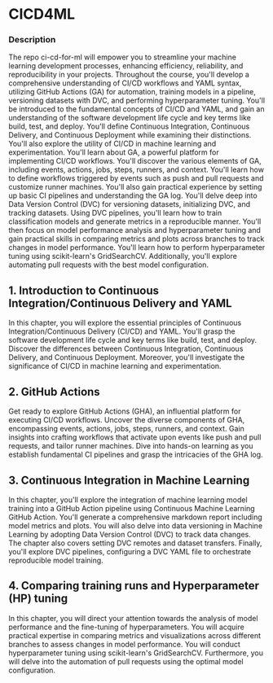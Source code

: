 # CICD4ML
### Description
The repo ci-cd-for-ml will empower you to streamline your machine learning development processes, enhancing efficiency, reliability, and reproducibility in your projects. Throughout the course, you'll develop a comprehensive understanding of CI/CD workflows and YAML syntax, utilizing GitHub Actions (GA) for automation, training models in a pipeline, versioning datasets with DVC, and performing hyperparameter tuning.
You'll be introduced to the fundamental concepts of CI/CD and YAML, and gain an understanding of the software development life cycle and key terms like build, test, and deploy. You'll define Continuous Integration, Continuous Delivery, and Continuous Deployment while examining their distinctions. You'll also explore the utility of CI/CD in machine learning and experimentation.
You'll learn about GA, a powerful platform for implementing CI/CD workflows. You'll discover the various elements of GA, including events, actions, jobs, steps, runners, and context. You'll learn how to define workflows triggered by events such as push and pull requests and customize runner machines. You'll also gain practical experience by setting up basic CI pipelines and understanding the GA log.
You'll delve deep into Data Version Control (DVC) for versioning datasets, initializing DVC, and tracking datasets. Using DVC pipelines, you'll learn how to train classification models and generate metrics in a reproducible manner.
You'll then focus on model performance analysis and hyperparameter tuning and gain practical skills in comparing metrics and plots across branches to track changes in model performance. You'll learn how to perform hyperparameter tuning using scikit-learn's GridSearchCV. Additionally, you'll explore automating pull requests with the best model configuration.

## 1. Introduction to Continuous Integration/Continuous Delivery and YAML
In this chapter, you will explore the essential principles of Continuous Integration/Continuous Delivery (CI/CD) and YAML. You'll grasp the software development life cycle and key terms like build, test, and deploy. Discover the differences between Continuous Integration, Continuous Delivery, and Continuous Deployment. Moreover, you'll investigate the significance of CI/CD in machine learning and experimentation.

## 2. GitHub Actions 
Get ready to explore GitHub Actions (GHA), an influential platform for executing CI/CD workflows. Uncover the diverse components of GHA, encompassing events, actions, jobs, steps, runners, and context. Gain insights into crafting workflows that activate upon events like push and pull requests, and tailor runner machines. Dive into hands-on learning as you establish fundamental CI pipelines and grasp the intricacies of the GHA log.

## 3. Continuous Integration in Machine Learning
In this chapter, you'll explore the integration of machine learning model training into a GitHub Action pipeline using Continuous Machine Learning GitHub Action. You'll generate a comprehensive markdown report including model metrics and plots. You will also delve into data versioning in Machine Learning by adopting Data Version Control (DVC) to track data changes. The chapter also covers setting DVC remotes and dataset transfers. Finally, you'll explore DVC pipelines, configuring a DVC YAML file to orchestrate reproducible model training.

## 4. Comparing training runs and Hyperparameter (HP) tuning
In this chapter, you will direct your attention towards the analysis of model performance and the fine-tuning of hyperparameters. You will acquire practical expertise in comparing metrics and visualizations across different branches to assess changes in model performance. You will conduct hyperparameter tuning using scikit-learn's GridSearchCV. Furthermore, you will delve into the automation of pull requests using the optimal model configuration.
